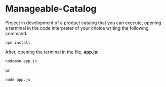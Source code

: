 # Manageable-Catalog


Project in development of a product catalog that you can execute, opening a terminal in the code interpreter of your choice writing the following command:

```
npm install

```

After, opening the terminal in the file, **app.js**:
```
nodemon app.js

```

or

```
node app.js

```
